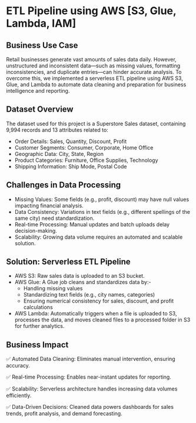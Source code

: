 # ETL Pipeline using AWS [S3, Glue, Lambda, IAM]

## Business Use Case

Retail businesses generate vast amounts of sales data daily. However, unstructured and inconsistent data—such as missing values, formatting inconsistencies, and duplicate entries—can hinder accurate analysis. To overcome this, we implemented a serverless ETL pipeline using AWS S3, Glue, and Lambda to automate data cleaning and preparation for business intelligence and reporting.

## Dataset Overview

The dataset used for this project is a Superstore Sales dataset, containing 9,994 records and 13 attributes related to:
* Order Details: Sales, Quantity, Discount, Profit
* Customer Segments: Consumer, Corporate, Home Office
* Geographic Data: City, State, Region
* Product Categories: Furniture, Office Supplies, Technology
* Shipping Information: Ship Mode, Postal Code

## Challenges in Data Processing

* Missing Values: Some fields (e.g., profit, discount) may have null values impacting financial analysis.
* Data Consistency: Variations in text fields (e.g., different spellings of the same city) need standardization.
* Real-time Processing: Manual updates and batch uploads delay decision-making.
* Scalability: Growing data volume requires an automated and scalable solution.

## Solution: Serverless ETL Pipeline

* AWS S3: Raw sales data is uploaded to an S3 bucket.
* AWS Glue: A Glue job cleans and standardizes data by:-
    * Handling missing values
    * Standardizing text fields (e.g., city names, categories)
    * Ensuring numerical consistency for sales, discount, and profit calculations
* AWS Lambda: Automatically triggers when a file is uploaded to S3, processes the data, and moves cleaned files to a processed folder in S3 for further analytics.

## Business Impact

✅ Automated Data Cleaning: Eliminates manual intervention, ensuring accuracy.

✅ Real-time Processing: Enables near-instant updates for reporting.

✅ Scalability: Serverless architecture handles increasing data volumes efficiently.

✅ Data-Driven Decisions: Cleaned data powers dashboards for sales trends, profit analysis, and demand forecasting.

